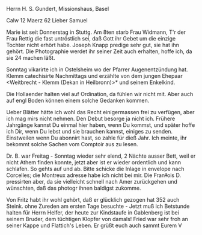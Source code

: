 Herrn H. S. Gundert, Missionshaus, Basel

 Calw 12 Maerz 62
Lieber Samuel

Marie ist seit Donnerstag in Stuttg. Am 8ten starb Frau Widmann, T'r der Frau Rettig die fast untröstlich sei, daß Gott ihr Gebet um die einzige Tochter nicht erhört habe. Joseph Knapp predige sehr gut, sie hat ihn gehört. Die Photographie werdet ihr seiner Zeit auch erhalten, hoffe ich, da sie 24 machen läßt.

Sonntag vikarirte ich in Ostelsheim wo der Pfarrer Augenentzündung hat. Klemm catechisirte Nachmittags und erzählte von dem jungen Ehepaar <Weitbrecht - Klemm (Dekan in Heilbronn)>* und seinem Enkelkind.

Die Hollaender halten viel auf Ordination, da fühlen wir nicht mit. Aber auch auf engl Boden können einem solche Gedanken kommen.

Ueber Blätter hätte ich wohl das Recht einigermassen frei zu verfügen, aber ich mag mirs nicht nehmen. Den Debut besorge ja nicht ich. Frühere Jahrgänge kannst Du einmal hier haben, wenn Du kommst, und später hoffe ich Dir, wenn Du lebst und sie brauchen kannst, einiges zu senden. Einstweilen wenn Du abonnirt hast, so zahle für dieß Jahr. Ich meinte, ihr bekommt solche Sachen vom Comptoir aus zu lesen.

Dr. B. war Freitag - Sonntag wieder sehr elend, 2 Nächte ausser Bett, weil er nicht Athem finden konnte, jetzt aber ist er wieder ordentlich und kann schlafen. So gehts auf und ab. Bitte schicke die Inlage in envelope nach Corcelles; die Montreux adresse habe ich nicht bei mir. Die Fran‡ois D. pressirten aber, da sie vielleicht schnell nach Amer zurückgehen und wünschten, daß das photogr ihnen baldigst zukomme.

Von Fritz habt ihr wohl gehört, daß er glücklich gezogen hat 352 auch Steink. ohne Zureden am ersten Tage besuchte - Jetzt muß ich Betstunde halten für Herrn Helfer, der heute zur Kindstaufe in Gablenberg ist bei seinem Bruder, dem tüchtigen Klopfer von damals! Fried war sehr froh an seiner Kappe und Flattich's Leben. Er grüßt euch auch sammt
 Eurem V
